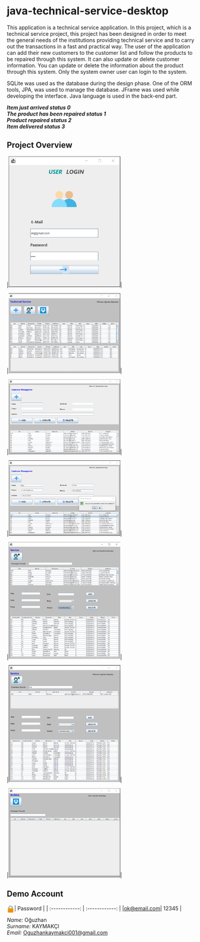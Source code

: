 # java-technical-service-desktop
This application is a technical service application. In this project, which is a technical service project, this project has been designed in order to meet the general needs of the institutions providing technical service and to carry out the transactions in a fast and practical way.  The user of the application can add their new customers to the customer list and follow the products to be repaired through this system. It can also update or delete customer information.
You can update or delete the information about the product through this system. Only the system owner user can login to the system. 


SQLite was used as the database during the design phase. One of the ORM tools, JPA, was used to manage the database. JFrame was used while developing the interface. Java language is used in the back-end part.

<i><b>Item just arrived status 0</b></br>
<b>The product has been repaired status 1</b></br>
<b>Product repaired status 2</b></br>
<b>Item delivered status 3</b></i></br>


## Project Overview 

|<img src="https://github.com/OguzhanKaymakci/java-technical-service-desktop/blob/main/images/1.png" width="300">|

|<img src="https://github.com/OguzhanKaymakci/java-technical-service-desktop/blob/main/images/2.png" width="300">|

|<img src="https://github.com/OguzhanKaymakci/java-technical-service-desktop/blob/main/images/3.png" width="300">|

|<img src="https://github.com/OguzhanKaymakci/java-technical-service-desktop/blob/main/images/4.png" width="300">|

|<img src="https://github.com/OguzhanKaymakci/java-technical-service-desktop/blob/main/images/5.png" width="300">|

|<img src="https://github.com/OguzhanKaymakci/java-technical-service-desktop/blob/main/images/6.png" width="300">|

|<img src="https://github.com/OguzhanKaymakci/java-technical-service-desktop/blob/main/images/7.png" width="300">|



## Demo Account

| <img src ="https://github.com/OguzhanKaymakci/java-technical-service-desktop/blob/main/images/mail.png" width ="20px" height = "20px" style="float:left" > Password | 
| :------------: | :------------: | 
|ok@email.com| 12345 |

*Name:* Oğuzhan <br>
*Surname:* KAYMAKÇI <br>
*Email:* Oguzhankaymakci001@gmail.com